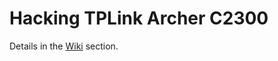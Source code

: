 # Hacking TPLink Archer C2300

Details in the [Wiki](https://github.com/acc-/tplink-archer-c2300/wiki) section.
